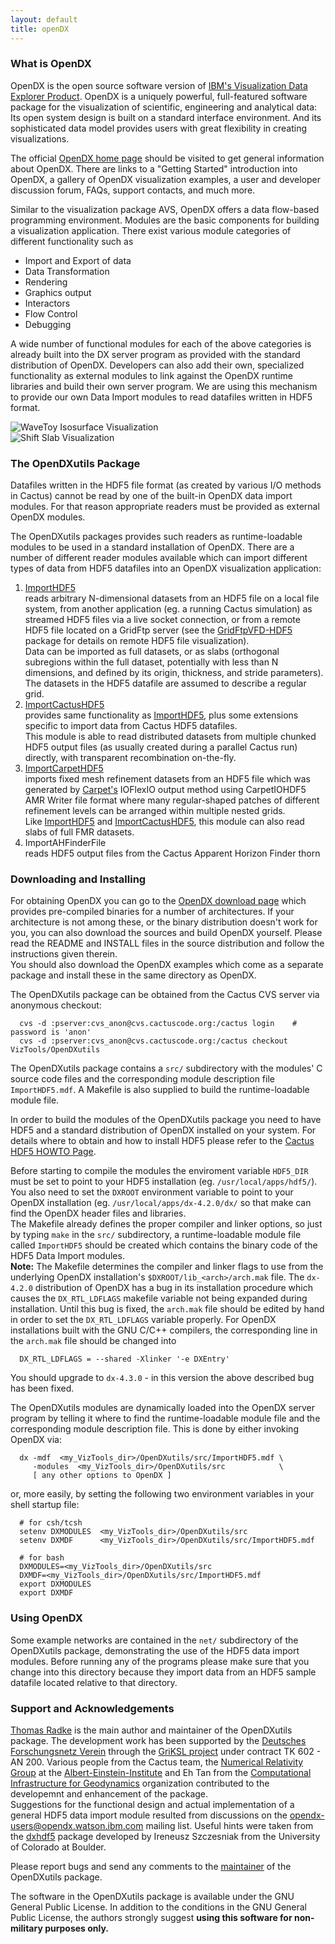 ```yaml
---
layout: default
title: openDX
---
```

### What is OpenDX

OpenDX is the open source software version of [IBM\'s Visualization Data
Explorer Product](http://www.ibm.com/dx). OpenDX is a uniquely powerful,
full-featured software package for the visualization of scientific,
engineering and analytical data: Its open system design is built on a
standard interface environment. And its sophisticated data model
provides users with great flexibility in creating visualizations.

The official [OpenDX home page](http://www.opendx.org) should be visited
to get general information about OpenDX. There are links to a \"Getting
Started\" introduction into OpenDX, a gallery of OpenDX visualization
examples, a user and developer discussion forum, FAQs, support contacts,
and much more.

Similar to the visualization package AVS, OpenDX offers a data
flow-based programming environment. Modules are the basic components for
building a visualization application. There exist various module
categories of different functionality such as

-   Import and Export of data
-   Data Transformation
-   Rendering
-   Graphics output
-   Interactors
-   Flow Control
-   Debugging

A wide number of functional modules for each of the above categories is
already built into the DX server program as provided with the standard
distribution of OpenDX. Developers can also add their own, specialized
functionality as external modules to link against the OpenDX runtime
libraries and build their own server program. We are using this
mechanism to provide our own Data Import modules to read datafiles
written in HDF5 format.

![WaveToy Isosurface Visualization](openDX_wavetoy.gif)\
![Shift Slab Visualization](openDX_shift.gif)

### The OpenDXutils Package

Datafiles written in the HDF5 file format (as created by various I/O
methods in Cactus) cannot be read by one of the built-in OpenDX data
import modules. For that reason appropriate readers must be provided as
external OpenDX modules.

The OpenDXutils packages provides such readers as runtime-loadable
modules to be used in a standard installation of OpenDX. There are a
number of different reader modules available which can import different
types of data from HDF5 datafiles into an OpenDX visualization
application:

1.  [ImportHDF5](../Visualization/ImportHDF5)\
    reads arbitrary N-dimensional datasets from an HDF5 file on a local
    file system, from another application (eg. a running Cactus
    simulation) as streamed HDF5 files via a live socket connection, or
    from a remote HDF5 file located on a GridFtp server (see the
    [GridFtpVFD-HDF5](../Visualization/GridFtpVFD-HDF5) package for
    details on remote HDF5 file visualization).\
    Data can be imported as full datasets, or as slabs (orthogonal
    subregions within the full dataset, potentially with less than N
    dimensions, and defined by its origin, thickness, and stride
    parameters). The datasets in the HDF5 datafile are assumed to
    describe a regular grid.
2.  [ImportCactusHDF5](../Visualization/ImportCactusHDF5)\
    provides same functionality as
    [ImportHDF5](../Visualization/ImportHDF5), plus some extensions
    specific to import data from Cactus HDF5 datafiles.\
    This module is able to read distributed datasets from multiple
    chunked HDF5 output files (as usually created during a parallel
    Cactus run) directly, with transparent recombination on-the-fly.
3.  [ImportCarpetHDF5](../Visualization/ImportCarpetHDF5)\
    imports fixed mesh refinement datasets from an HDF5 file which was
    generated by [Carpet\'s](http://www.carpetcode.org/) IOFlexIO output
    method using CarpetIOHDF5 AMR Writer file format where many
    regular-shaped patches of different refinement levels can be
    arranged within multiple nested grids.\
    Like [ImportHDF5](../Visualization/ImportHDF5) and
    [ImportCactusHDF5](ImportCactusHDF5), this module can also read
    slabs of full FMR datasets.
4.  ImportAHFinderFile\
    reads HDF5 output files from the Cactus Apparent Horizon Finder
    thorn

### Downloading and Installing

For obtaining OpenDX you can go to the [OpenDX download
page](http://www.opendx.org/download.html) which provides pre-compiled
binaries for a number of architectures. If your architecture is not
among these, or the binary distribution doesn\'t work for you, you can
also download the sources and build OpenDX yourself. Please read the
README and INSTALL files in the source distribution and follow the
instructions given therein.\
You should also download the OpenDX examples which come as a separate
package and install these in the same directory as OpenDX.

The OpenDXutils package can be obtained from the Cactus CVS server via
anonymous checkout:

      cvs -d :pserver:cvs_anon@cvs.cactuscode.org:/cactus login    # password is 'anon'
      cvs -d :pserver:cvs_anon@cvs.cactuscode.org:/cactus checkout VizTools/OpenDXutils

The OpenDXutils package contains a `src/` subdirectory with the
modules\' C source code files and the corresponding module description
file `ImportHDF5.mdf`. A Makefile is also supplied to build the
runtime-loadable module file.

In order to build the modules of the OpenDXutils package you need to
have HDF5 and a standard distribution of OpenDX installed on your
system. For details where to obtain and how to install HDF5 please refer
to the [Cactus HDF5 HOWTO Page](../Documentation/hdf5HowTo.txt).

Before starting to compile the modules the enviroment variable
`HDF5_DIR` must be set to point to your HDF5 installation (eg.
`/usr/local/apps/hdf5/`). You also need to set the `DXROOT` environment
variable to point to your OpenDX installation (eg.
`/usr/local/apps/dx-4.2.0/dx/` so that make can find the OpenDX header
files and libraries.\
The Makefile already defines the proper compiler and linker options, so
just by typing `make` in the `src/` subdirectory, a runtime-loadable
module file called `ImportHDF5` should be created which contains the
binary code of the HDF5 Data Import modules.\
**Note:** The Makefile determines the compiler and linker flags to use
from the underlying OpenDX installation\'s `$DXROOT/lib_<arch>/arch.mak`
file. The `dx-4.2.0` distribution of OpenDX has a bug in its
installation procedure which causes the `DX_RTL_LDFLAGS` makefile
variable not being expanded during installation. Until this bug is
fixed, the `arch.mak` file should be edited by hand in order to set the
`DX_RTL_LDFLAGS` variable properly. For OpenDX installations built with
the GNU C/C++ compilers, the corresponding line in the `arch.mak` file
should be changed into

      DX_RTL_LDFLAGS = --shared -Xlinker '-e DXEntry'

You should upgrade to `dx-4.3.0` - in this version the above described
bug has been fixed.

The OpenDXutils modules are dynamically loaded into the OpenDX server
program by telling it where to find the runtime-loadable module file and
the corresponding module description file. This is done by either
invoking OpenDX via:


      dx -mdf  <my_VizTools_dir>/OpenDXutils/src/ImportHDF5.mdf \
         -modules  <my_VizTools_dir>/OpenDXutils/src            \
         [ any other options to OpenDX ]

or, more easily, by setting the following two environment variables in
your shell startup file:

      # for csh/tcsh
      setenv DXMODULES  <my_VizTools_dir>/OpenDXutils/src
      setenv DXMDF      <my_VizTools_dir>/OpenDXutils/src/ImportHDF5.mdf

      # for bash
      DXMODULES=<my_VizTools_dir>/OpenDXutils/src
      DXMDF=<my_VizTools_dir>/OpenDXutils/src/ImportHDF5.mdf
      export DXMODULES
      export DXMDF

### Using OpenDX

Some example networks are contained in the `net/` subdirectory of the
OpenDXutils package, demonstrating the use of the HDF5 data import
modules. Before running any of the programs please make sure that you
change into this directory because they import data from an HDF5 sample
datafile located relative to that directory.

### Support and Acknowledgements

[Thomas Radke](http://www.aei.mpg.de/~tradke) is the main author and
maintainer of the OpenDXutils package. The development work has been
supported by the [Deutsches Forschungsnetz Verein](http://www.dfn.de)
through the [GriKSL project](http://www.griksl.org) under contract TK
602 - AN 200. Various people from the Cactus team, the [Numerical
Relativity Group](http://jean-luc.aei.mpg.de) at the
[Albert-Einstein-Institute](http://www.aei.mpg.de) and Eh Tan from the
[Computational Infrastructure for
Geodynamics](http://www.geodynamics.org) organization contributed to the
developemnt and enhancement of the package.\
Suggestions for the functional design and actual implementation of a
general HDF5 data import module resulted from discussions on the
<opendx-users@opendx.watson.ibm.com> mailing list. Useful hints were
taken from the [dxhdf5](http://www-beams.colorado.edu/dxhdf5) package
developed by Ireneusz Szczesniak from the University of Colorado at
Boulder.

Please report bugs and send any comments to the
[maintainer](mailto:tradke@aei.mpg.de) of the OpenDXutils package.

The software in the OpenDXutils package is available under the GNU
General Public License. In addition to the conditions in the GNU General
Public License, the authors strongly suggest **using this software for
non-military purposes only.**
